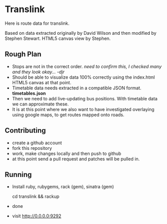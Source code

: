 # Translink

Here is route data for translink. 

Based on data extracted originally by David Wilson and then modified by Stephen Stewart. HTML5 canvas view by Stephen.

## Rough Plan

* Stops are not in the correct order. *need to confirm this, I checked many and they look okay... -djr*
* Should be able to visualize data 100% correctly using the index.html HTML5 canvas at that point. 
* Timetable data needs extracted in a compatible JSON format. **timetables.json**
* Then we need to add live-updating bus positions. With timetable data we can approximate these.
* It is at this point where we also want to have investigated overlaying using google maps, to get routes mapped onto roads.

## Contributing

* create a github account
* fork this repository
* work, make changes locally and then push to github
* at this point send a pull request and patches will be pulled in.

## Running

* Install ruby, rubygems, rack (gem), sinatra (gem)
    
    cd translink && rackup

* done
* visit http://0.0.0.0:9292